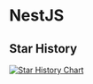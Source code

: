 # NestJS

## Star History

[![Star History Chart](https://api.star-history.com/svg?repos=nestjs/nest,koajs/koa,expressjs/express,fastify/fastify,eggjs/egg,meteor/meteor&type=Timeline)](https://star-history.com/#nestjs/nest&koajs/koa&expressjs/express&fastify/fastify&eggjs/egg&meteor/meteor&Timeline)
